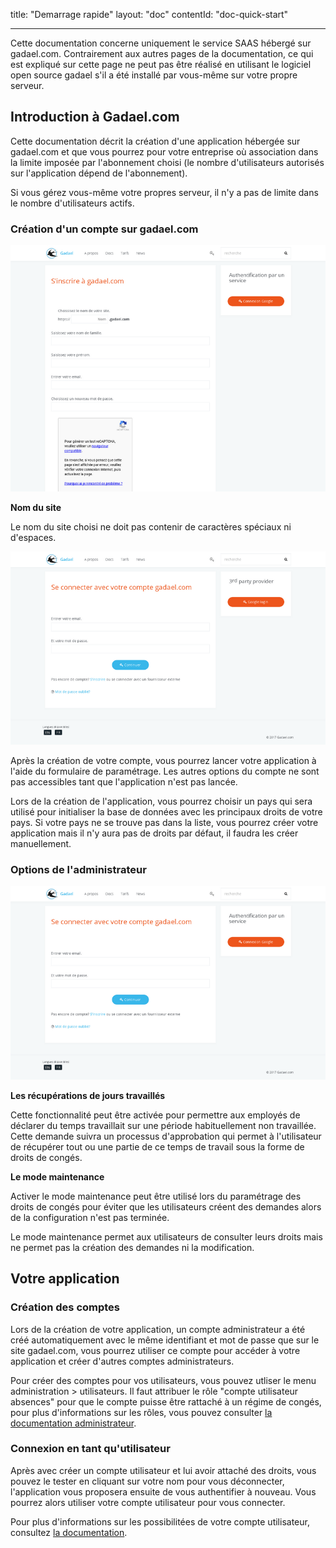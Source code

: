 title: "Demarrage rapide"
layout: "doc"
contentId: "doc-quick-start"

---

Cette documentation concerne uniquement le service SAAS hébergé sur gadael.com. Contrairement aux autres pages de la documentation, ce qui est expliqué sur cette page ne peut pas être réalisé en utilisant le logiciel open source gadael s'il a été installé par vous-même sur votre propre serveur.

<!-- more -->

## Introduction à Gadael.com

Cette documentation décrit la création d'une application hébergée sur gadael.com et que vous pourrez pour votre entreprise où association dans la limite imposée par l'abonnement choisi (le nombre d'utilisateurs autorisés sur l'application dépend de l'abonnement).

Si vous gérez vous-même votre propres serveur, il n'y a pas de limite dans le nombre d'utilisateurs actifs.



### Création d'un compte sur gadael.com

![Créer le compte](images/saas-signup.png)

__Nom du site__

Le nom du site choisi ne doit pas contenir de caractères spéciaux ni d'espaces.


![Démarrer l'application](images/saas-app-start.png)

Après la création de votre compte, vous pourrez lancer votre application à l'aide du formulaire de paramétrage. Les autres options du compte ne sont pas accessibles tant que l'application n'est pas lancée.

Lors de la création de l'application, vous pourrez choisir un pays qui sera utilisé pour initialiser la base de données avec les principaux droits de votre pays. Si votre pays ne se trouve pas dans la liste, vous pourrez créer votre application mais il n'y aura pas de droits par défaut, il faudra les créer manuellement.

### Options de l'administrateur


![Create account](images/saas-company-settings.png)


__Les récupérations de jours travaillés__

Cette fonctionnalité peut être activée pour permettre aux employés de déclarer du temps travaillait sur une période habituellement non travaillée. Cette demande suivra un processus d'approbation qui permet à l'utilisateur de récupérer tout ou une partie de ce temps de travail sous la forme de droits de congés.

__Le mode maintenance__

Activer le mode maintenance peut être utilisé lors du paramétrage des droits de congés pour éviter que les utilisateurs créent des demandes alors de la configuration n'est pas terminée.

Le mode maintenance permet aux utilisateurs de consulter leurs droits mais ne permet pas la création des demandes ni la modification.


## Votre application

### Création des comptes

Lors de la création de votre application, un compte administrateur a été créé automatiquement avec le même identifiant et mot de passe que sur le site gadael.com, vous pourrez utiliser ce compte pour accéder à votre application et créer d'autres comptes administrateurs.

Pour créer des comptes pour vos utilisateurs, vous pouvez utliser le menu administration  > utilisateurs. Il faut attribuer le rôle "compte utilisateur absences" pour que le compte puisse être rattaché à un régime de congés, pour plus d'informations sur les rôles, vous pouvez consulter [la documentation administrateur](002-guide-de-l-administrateur.html).

### Connexion en tant qu'utilisateur

Après avec créer un compte utilisateur et lui avoir attaché des droits, vous pouvez le tester en cliquant sur votre nom pour vous déconnecter, l'application vous proposera ensuite de vous authentifier à nouveau. Vous pourrez alors utiliser votre compte utilisateur pour vous connecter.

Pour plus d'informations sur les possibilitées de votre compte utilisateur, consultez [la documentation](004-guide-de-l-utilisateur.html).
